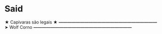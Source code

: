 # Said
★ Capivaras são legais ★
**―――――――――――――――――――――――**
➤ Wolf Corno
**―――――――――――――――――――――――**
